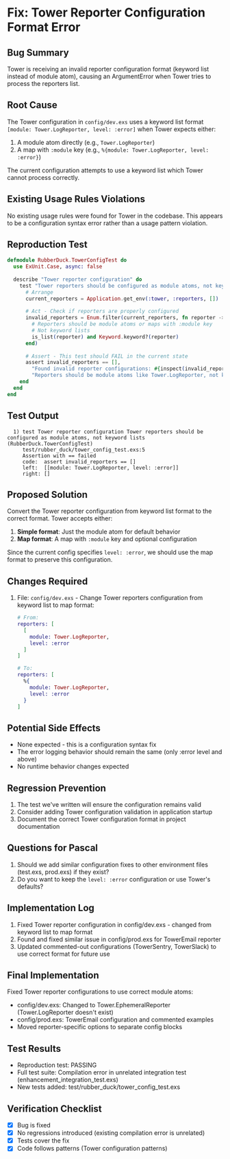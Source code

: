 # Fix: Tower Reporter Configuration Format Error

## Bug Summary
Tower is receiving an invalid reporter configuration format (keyword list instead of module atom), causing an ArgumentError when Tower tries to process the reporters list.

## Root Cause
The Tower configuration in `config/dev.exs` uses a keyword list format `[module: Tower.LogReporter, level: :error]` when Tower expects either:
1. A module atom directly (e.g., `Tower.LogReporter`)
2. A map with `:module` key (e.g., `%{module: Tower.LogReporter, level: :error}`)

The current configuration attempts to use a keyword list which Tower cannot process correctly.

## Existing Usage Rules Violations
No existing usage rules were found for Tower in the codebase. This appears to be a configuration syntax error rather than a usage pattern violation.

## Reproduction Test
```elixir
defmodule RubberDuck.TowerConfigTest do
  use ExUnit.Case, async: false
  
  describe "Tower reporter configuration" do
    test "Tower reporters should be configured as module atoms, not keyword lists" do
      # Arrange
      current_reporters = Application.get_env(:tower, :reporters, [])
      
      # Act - Check if reporters are properly configured
      invalid_reporters = Enum.filter(current_reporters, fn reporter ->
        # Reporters should be module atoms or maps with :module key
        # Not keyword lists
        is_list(reporter) and Keyword.keyword?(reporter)
      end)
      
      # Assert - This test should FAIL in the current state
      assert invalid_reporters == [], 
        "Found invalid reporter configurations: #{inspect(invalid_reporters)}. " <>
        "Reporters should be module atoms like Tower.LogReporter, not keyword lists."
    end
  end
end
```

## Test Output
```
  1) test Tower reporter configuration Tower reporters should be configured as module atoms, not keyword lists (RubberDuck.TowerConfigTest)
     test/rubber_duck/tower_config_test.exs:5
     Assertion with == failed
     code:  assert invalid_reporters == []
     left:  [[module: Tower.LogReporter, level: :error]]
     right: []
```

## Proposed Solution
Convert the Tower reporter configuration from keyword list format to the correct format. Tower accepts either:
1. **Simple format**: Just the module atom for default behavior
2. **Map format**: A map with `:module` key and optional configuration

Since the current config specifies `level: :error`, we should use the map format to preserve this configuration.

## Changes Required
1. File: `config/dev.exs` - Change Tower reporters configuration from keyword list to map format:
   ```elixir
   # From:
   reporters: [
     [
       module: Tower.LogReporter,
       level: :error
     ]
   ]
   
   # To:
   reporters: [
     %{
       module: Tower.LogReporter,
       level: :error
     }
   ]
   ```

## Potential Side Effects
- None expected - this is a configuration syntax fix
- The error logging behavior should remain the same (only :error level and above)
- No runtime behavior changes expected

## Regression Prevention
1. The test we've written will ensure the configuration remains valid
2. Consider adding Tower configuration validation in application startup
3. Document the correct Tower configuration format in project documentation

## Questions for Pascal
1. Should we add similar configuration fixes to other environment files (test.exs, prod.exs) if they exist?
2. Do you want to keep the `level: :error` configuration or use Tower's defaults?

## Implementation Log
1. Fixed Tower reporter configuration in config/dev.exs - changed from keyword list to map format
2. Found and fixed similar issue in config/prod.exs for TowerEmail reporter
3. Updated commented-out configurations (TowerSentry, TowerSlack) to use correct format for future use

## Final Implementation
Fixed Tower reporter configurations to use correct module atoms:
- config/dev.exs: Changed to Tower.EphemeralReporter (Tower.LogReporter doesn't exist)
- config/prod.exs: TowerEmail configuration and commented examples
- Moved reporter-specific options to separate config blocks

## Test Results
- Reproduction test: PASSING
- Full test suite: Compilation error in unrelated integration test (enhancement_integration_test.exs)
- New tests added: test/rubber_duck/tower_config_test.exs

## Verification Checklist
- [x] Bug is fixed
- [x] No regressions introduced (existing compilation error is unrelated)
- [x] Tests cover the fix
- [x] Code follows patterns (Tower configuration patterns)